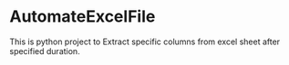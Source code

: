 # AutomateExcelFile
This is python project to Extract specific columns  from excel sheet after specified duration.
